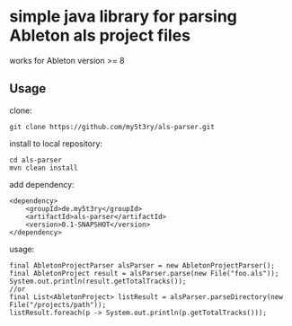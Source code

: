 # simple java library for parsing Ableton als project files

works for Ableton version >= 8
## Usage ##

clone:
```
git clone https://github.com/my5t3ry/als-parser.git
```

install to local repository:
```
cd als-parser
mvn clean install
```


add dependency:
```
<dependency>
    <groupId>de.my5t3ry</groupId>
    <artifactId>als-parser</artifactId>
    <version>0.1-SNAPSHOT</version>
</dependency>
```

usage:
```
final AbletonProjectParser alsParser = new AbletonProjectParser();
final AbletonProject result = alsParser.parse(new File("foo.als"));
System.out.println(result.getTotalTracks());
//or
final List<AbletonProject> listResult = alsParser.parseDirectory(new File("/projects/path"));
listResult.foreach(p -> System.out.println(p.getTotalTracks()));
```


